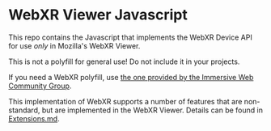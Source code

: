 # WebXR Viewer Javascript

This repo contains the Javascript that implements the WebXR Device API for use *only* in Mozilla's WebXR Viewer.

This is not a polyfill for general use! Do not include it in your projects.

If you need a WebXR polyfill, use [the one provided by the Immersive Web Community Group](https://github.com/immersive-web/webxr-polyfill).

This implementation of WebXR supports a number of features that are non-standard, but are implemented in the WebXR Viewer.  Details can be found in [Extensions.md](Extensions.md).
